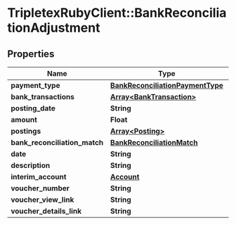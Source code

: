 # TripletexRubyClient::BankReconciliationAdjustment

## Properties
Name | Type | Description | Notes
------------ | ------------- | ------------- | -------------
**payment_type** | [**BankReconciliationPaymentType**](BankReconciliationPaymentType.md) |  | [optional] 
**bank_transactions** | [**Array&lt;BankTransaction&gt;**](BankTransaction.md) |  | [optional] 
**posting_date** | **String** |  | [optional] 
**amount** | **Float** |  | [optional] 
**postings** | [**Array&lt;Posting&gt;**](Posting.md) |  | [optional] 
**bank_reconciliation_match** | [**BankReconciliationMatch**](BankReconciliationMatch.md) |  | [optional] 
**date** | **String** |  | [optional] 
**description** | **String** |  | [optional] 
**interim_account** | [**Account**](Account.md) |  | [optional] 
**voucher_number** | **String** |  | [optional] 
**voucher_view_link** | **String** |  | [optional] 
**voucher_details_link** | **String** |  | [optional] 


